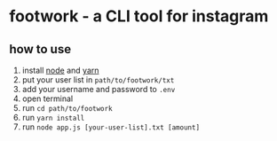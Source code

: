 # footwork - a CLI tool for instagram

## how to use

1. install [node](https://nodejs.org/en) and [yarn](https://classic.yarnpkg.com/lang/en/docs/install/)
1. put your user list in `path/to/footwork/txt`
1. add your username and password to `.env`
1. open terminal
1. run `cd path/to/footwork`
1. run `yarn install`
1. run `node app.js [your-user-list].txt [amount]`
